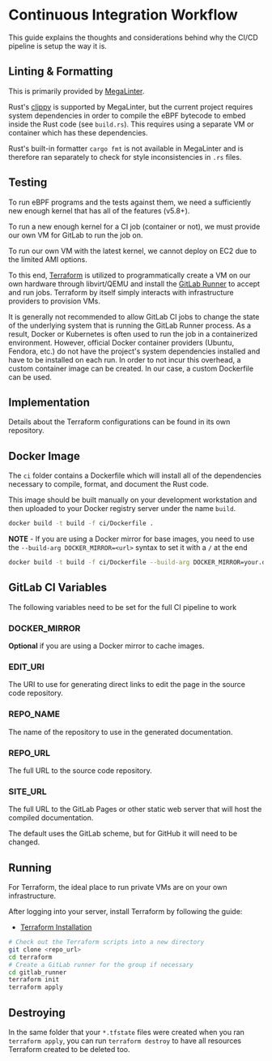 # Continuous Integration Workflow

This guide explains the thoughts and considerations behind why the CI/CD
  pipeline is setup the way it is.

## Linting & Formatting

This is primarily provided by [MegaLinter](https://megalinter.io).

Rust's [clippy](https://github.com/rust-lang/rust-clippy) is supported by MegaLinter,
  but the current project requires system dependencies in order to compile
  the eBPF bytecode to embed inside the Rust code (see `build.rs`).
This requires using a separate VM or container which has these dependencies.

Rust's built-in formatter `cargo fmt` is not available in MegaLinter and is
  therefore ran separately to check for style inconsistencies in `.rs` files.

## Testing

To run eBPF programs and the tests against them,
  we need a sufficiently new enough kernel that has all of the features (v5.8+).

To run a new enough kernel for a CI job (container or not),
  we must provide our own VM for GitLab to run the job on.

To run our own VM with the latest kernel,
  we cannot deploy on EC2 due to the limited AMI options.

To this end, [Terraform](https://terraform.io) is utilized to programmatically create
  a VM on our own hardware through libvirt/QEMU and install the
  [GitLab Runner](https://docs.gitlab.com/runner/) to accept and run jobs.
Terraform by itself simply interacts with infrastructure providers to provision VMs.

It is generally not recommended to allow GitLab CI jobs to change the state of the
  underlying system that is running the GitLab Runner process.
As a result,
  Docker or Kubernetes is often used to run the job in a containerized environment.
However, official Docker container providers (Ubuntu, Fendora, etc.) do not have the
  project's system dependencies installed and have to be installed on each run.
In order to not incur this overhead, a custom container image can be created.
In our case, a custom Dockerfile can be used.

## Implementation

Details about the Terraform configurations can be found
  in its own repository.

## Docker Image

The `ci` folder contains a Dockerfile which will install all of the
  dependencies necessary to compile, format, and document the Rust
  code.

This image should be built manually on your development workstation
  and then uploaded to your Docker registry server under the name `build`.

```bash
docker build -t build -f ci/Dockerfile .
```

**NOTE** - If you are using a Docker mirror for base images, you need to use the
  `--build-arg DOCKER_MIRROR=<url>` syntax to set it with a `/` at the end

```bash
docker build -t build -f ci/Dockerfile --build-arg DOCKER_MIRROR=your.docker.mirror:1234/ .
```

## GitLab CI Variables

The following variables need to be set for the full CI pipeline to work

### DOCKER_MIRROR

**Optional** if you are using a Docker mirror to cache images.

### EDIT_URI

The URI to use for generating direct links to edit the page in the source
  code repository.

### REPO_NAME

The name of the repository to use in the generated documentation.

### REPO_URL

The full URL to the source code repository.

### SITE_URL

The full URL to the GitLab Pages or other static web server that will host
  the compiled documentation.

The default uses the GitLab scheme, but for GitHub it will need to be changed.

## Running

For Terraform, the ideal place to run private VMs are on your own infrastructure.

After logging into your server, install Terraform by following the guide:

- [Terraform Installation](https://developer.hashicorp.com/terraform/install)

```bash
# Check out the Terraform scripts into a new directory
git clone <repo_url>
cd terraform
# Create a GitLab runner for the group if necessary
cd gitlab_runner
terraform init
terraform apply
```

## Destroying

In the same folder that your `*.tfstate` files were created when you ran
  `terraform apply`, you can run `terraform destroy` to have all resources
  Terraform created to be deleted too.

